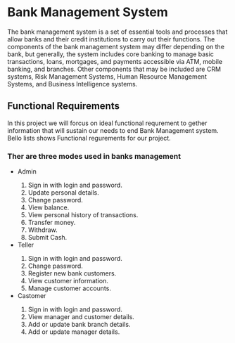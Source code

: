 <h1>Bank Management System</h1>

<p>The bank management system is a set of essential tools and processes that allow banks and their credit institutions to carry out their functions. The components of the bank management system may differ depending on the bank, but generally, the system includes core banking to manage basic transactions, loans, mortgages, and payments accessible via ATM, mobile banking, and branches. Other components that may be included are CRM systems, Risk Management Systems, Human Resource Management Systems, and Business Intelligence systems.</p>

<h2> Functional Requirements</h2>
<p>In this project we will forcus on ideal functional requrement to gether information that will sustain our needs to end Bank Management system.<br>Bello lists shows Functional regurements for our project. <br><h3>Ther are three modes used in banks management</h3></p>

<div>
  <ul>
    <div>
    <li>Admin</li>
      <ol>
        <li>Sign in with login and password.</li>
        <li>Update personal details.</li>
        <li>Change password.</li>
        <li>View balance.</li>
        <li>View personal history of transactions.</li>
        <li>Transfer money.</li>
        <li>Withdraw.</li>
        <li>Submit Cash.</li>
      </ol>
    </div>
    <div>
    <li>Teller</li>
      <ol>
        <li>Sign in with login and password.</li>
        <li>Change password.</li>
        <li>Register new bank customers.</li>
        <li>View customer information.</li>
        <li>Manage customer accounts.</li>
      </ol>
    </div>
    <div>
    <li>Castomer</li>
      <ol>
        <li>Sign in with login and password.</li>
        <li>View manager and customer details.</li>
        <li>Add or update bank branch details.</li>
        <li>Add or update manager details.</li>
      </ol>
    </div>
  </ul>
</div>

<a href="./Src/Images/uc-1.png" type="image/png" alt="System Flow Chart"></a>


